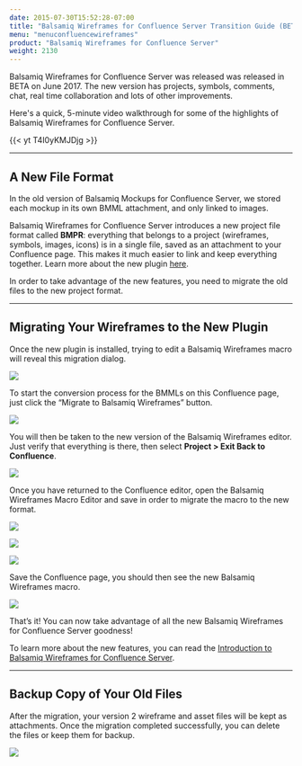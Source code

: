 ```yaml
---
date: 2015-07-30T15:52:28-07:00
title: "Balsamiq Wireframes for Confluence Server Transition Guide (BETA)"
menu: "menuconfluencewireframes"
product: "Balsamiq Wireframes for Confluence Server"
weight: 2130
---
```


Balsamiq Wireframes for Confluence Server was released was released in BETA on June 2017. The new version has projects, symbols, comments, chat, real time collaboration and lots of other improvements.

Here's a quick, 5-minute video walkthrough for some of the highlights of Balsamiq Wireframes for Confluence Server.

{{< yt T4I0yKMJDjg >}}

* * *

## A New File Format

In the old version of Balsamiq Mockups for Confluence Server, we stored each mockup in its own BMML attachment, and only linked to images.

Balsamiq Wireframes for Confluence Server introduces a new project file format called **BMPR**: everything that belongs to a project (wireframes, symbols, images, icons) is in a single file, saved as an attachment to your Confluence page. This makes it much easier to link and keep everything together. Learn more about the new plugin [here](../intro/).

In order to take advantage of the new features, you need to migrate the old files to the new project format.

* * *

## Migrating Your Wireframes to the New Plugin

Once the new plugin is installed, trying to edit a Balsamiq Wireframes macro will reveal this migration dialog.

![](//media.balsamiq.com/img/support/docs/confluence/wireframes/transition-guide-1.png)

To start the conversion process for the BMMLs on this Confluence page, just click the “Migrate to Balsamiq Wireframes” button.

![](//media.balsamiq.com/img/support/docs/confluence/wireframes/transition-guide-2.png)

You will then be taken to the new version of the Balsamiq Wireframes editor. Just verify that everything is there, then select **Project > Exit Back to Confluence**.

![](//media.balsamiq.com/img/support/docs/confluence/wireframes/close.png)

Once you have returned to the Confluence editor, open the Balsamiq Wireframes Macro Editor and save in order to migrate the macro to the new format.  

![](//media.balsamiq.com/img/support/docs/confluence/wireframes/transition-guide-3.png)

![](//media.balsamiq.com/img/support/docs/confluence/wireframes/transition-guide-4.png)

![](//media.balsamiq.com/img/support/docs/confluence/wireframes/transition-guide-5.png)

Save the Confluence page, you should then see the new Balsamiq Wireframes macro.

![](//media.balsamiq.com/img/support/docs/confluence/wireframes/transition-guide-6.png)

That’s it! You can now take advantage of all the new Balsamiq Wireframes for Confluence Server goodness!

To learn more about the new features, you can read the [Introduction to Balsamiq Wireframes for Confluence Server](../intro/).

* * *

## Backup Copy of Your Old Files

After the migration, your version 2 wireframe and asset files will be kept as attachments. Once the migration completed successfully, you can delete the files or keep them for backup.

![](//media.balsamiq.com/img/support/docs/confluence/wireframes/transition-guide-7.png)

